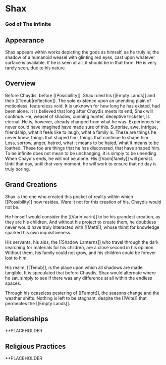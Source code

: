 # Shax
### God of The Infinite

## Appearance

Shax appears within works depicting the gods as himself, as he truly is; the shadow of a humanoid weasel with glinting red eyes, cast upon whatever surface is available.
If he is seen at all, it should be in that form.
He is very rarely seen, due to his nature.

## Overview

Before Chaydis, before [[Possibility]], Shax ruled his [[Empty Lands]] and their [[Tenub|reflection]].
The sole existence upon an unending plain of motionless, featureless void.
It is unknown for how long he has existed, had been alone.
It is believed that long after Chaydis meets its end, Shax will continue.
He, weasel of shadow, cunning hunter, deceptive trickster, is eternal.
He is, however, already changed from what he was.
Experiences he never could have imagined have made sure of this.
Surprise, awe, intrigue, friendship, what it feels like to laugh, what a family is.
These are things he never knew, things that shaped him, things that continue to shape him.
Loss, sorrow, anger, hatred, what it means to be hated, what it means to be loathed.
These too are things that he has discovered, that have shaped him.
To be infinite does not mean to be unchanging, it is simply to be unending.
When Chaydis ends, he will not be alone.
His [[Varin|family]] will persist.
Until that day, until that very moment, he will work to ensure that no day is truly boring.

## Grand Creations

Shax is the one who created this pocket of reality within which [[Possibility]] now resides.
Were it not for this creation of his, Chaydis would not be.

He himself would consider the [[Varin|varin]] to be his grandest creation, as they are his children.
And without his project to create them, he doubtless never would have truly interacted with [[Metti]], whose thirst for knowledge sparked his own inquisitiveness.

His servants, his aids, the [[Shadow Lanterns]] who travel through the dark searching for materials for his children, are a close second in his opinion.
Without them, his family could not grow, and his children could be forever lost to him.

His realm, [[Tenub]], is the place upon which all shadows are made tangible.
It is speculated that before Chaydis, Shax would alternate where he sat, simply to see if there was any difference at all within the endless spaces.

Through his ceaseless pestering of [[Famott]], the seasons change and the weather shifts.
Nothing is left to be stagnant, despite the [[Wite]] that permeates the [[Empty Lands]].

## Relationships

**PLACEHOLDER

## Religious Practices

**PLACEHOLDER